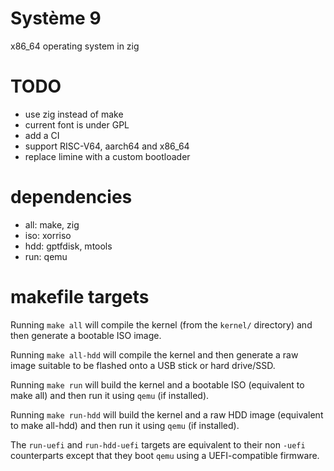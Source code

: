 # Système 9
x86_64 operating system in zig

# TODO
- use zig instead of make
- current font is under GPL
- add a CI
- support RISC-V64, aarch64 and x86_64
- replace limine with a custom bootloader

# dependencies
- all: make, zig
- iso: xorriso
- hdd: gptfdisk, mtools
- run: qemu

# makefile targets

Running `make all` will compile the kernel (from the `kernel/` directory) and
then generate a bootable ISO image.

Running `make all-hdd` will compile the kernel and then generate a raw image
suitable to be flashed onto a USB stick or hard drive/SSD.

Running `make run` will build the kernel and a bootable ISO (equivalent to make
all) and then run it using `qemu` (if installed).

Running `make run-hdd` will build the kernel and a raw HDD image (equivalent to
make all-hdd) and then run it using `qemu` (if installed).

The `run-uefi` and `run-hdd-uefi` targets are equivalent to their non `-uefi`
counterparts except that they boot `qemu` using a UEFI-compatible firmware.
